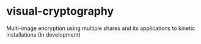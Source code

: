 # visual-cryptography
Multi-image encryption using multiple shares and its applications to kinetic installations (In development)

